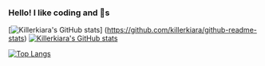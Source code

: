 
### Hello! I like coding and :lemon:s 

[![Killerkiara's GitHub stats](https://github-readme-stats-new.vercel.app/api?username=killerkiara&theme=outrun&show_icons=true&count_private=true)] (https://github.com/killerkiara/github-readme-stats)
[![Killerkiara's GitHub stats](https://github-readme-stats.vercel.app/api?username=killerkiara&theme=outrun&show_icons=true&count_private=true)](https://github.com/killerkiara/github-readme-stats)

[![Top Langs](https://github-readme-stats.vercel.app/api/top-langs/?username=killerkiara)](https://github.com/anuraghazra/github-readme-stats)
